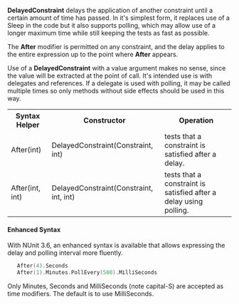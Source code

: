 <p><b>DelayedConstraint</b> delays the application of another constraint until a certain
   amount of time has passed. In it's simplest form, it replaces use of a Sleep 
   in the code but it also supports polling, which may allow use of a longer 
   maximum time while still keeping the tests as fast as possible. 
   
<p>The <b>After</b> modifier is permitted on any constraint, and the delay applies to 
   the entire expression up to the point where <b>After</b> appears. 

<p>Use of a <b>DelayedConstraint</b> with a value argument makes no sense, since 
   the value will be extracted at the point of call. It's intended use is with 
   delegates and references. If a delegate is used with polling, it may be called 
   multiple times so only methods without side effects should be used in this way. 

<table class="constraints">
<tr><th>Syntax Helper</th><th>Constructor</th><th>Operation</th></tr>
<tr><td>After(int)</td><td>DelayedConstraint(Constraint, int)</td></td><td>tests that a constraint is satisfied after a delay.</tr>
<tr><td>After(int, int)</td><td>DelayedConstraint(Constraint, int, int)</td></td><td>tests that a constraint is satisfied after a delay using polling.</tr>
</table>

#### Enhanced Syntax

With NUnit 3.6, an enhanced syntax is available that allows expressing the delay and polling interval more fluently.

```C
   After(4).Seconds
   After(1).Minutes.PollEvery(500).MilliSeconds
```

Only Minutes, Seconds and MilliSeconds (note capital-S) are accepted as time modifiers. The default is to use MilliSeconds.


